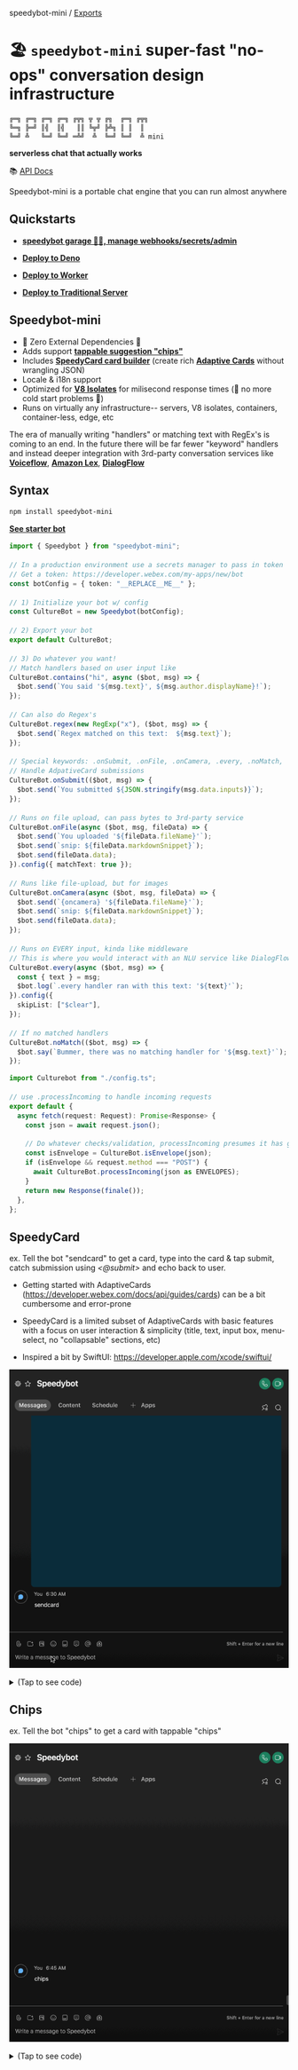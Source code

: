 speedybot-mini / [Exports](modules.md)

# 🏖 `speedybot-mini` super-fast "no-ops" conversation design infrastructure

```
╔═╗ ╔═╗ ╔═╗ ╔═╗ ╔╦╗ ╦ ╦ ╔╗  ╔═╗ ╔╦╗
╚═╗ ╠═╝ ║╣  ║╣   ║║ ╚╦╝ ╠╩╗ ║ ║  ║
╚═╝ ╩   ╚═╝ ╚═╝ ═╩╝  ╩  ╚═╝ ╚═╝  ╩ mini
```

**serverless chat that actually works**

📚 [API Docs](https://github.com/valgaze/speedybot-mini/blob/deploy/api-docs/modules.md#classes)

Speedybot-mini is a portable chat engine that you can run almost anywhere

## Quickstarts

- **[speedybot garage 🔧🤖, manage webhooks/secrets/admin](https://codepen.io/valgaze/pen/MWVjEZV)**

- **[Deploy to Deno](https://github.com/valgaze/speedybot-mini/tree/deploy/examples/deno)**

- **[Deploy to Worker](https://github.com/valgaze/speedybot-mini/tree/deploy/examples/worker)**

- **[Deploy to Traditional Server](https://github.com/valgaze/speedybot-mini/tree/deploy/examples/express-incoming-webhook)**

## Speedybot-mini

- 🌟 Zero External Dependencies 🌟
- Adds support **[tappable suggestion "chips"](#chips)**
- Includes **[SpeedyCard card builder](#speedycard)** (create rich **[Adaptive Cards](https://developer.webex.com/docs/api/guides/cards)** without wrangling JSON)
- Locale & i18n support
- Optimized for **[V8 Isolates](https://developers.cloudflare.com/workers/learning/how-workers-works/)** for milisecond response times (🥶 no more cold start problems 🥶)
- Runs on virtually any infrastructure-- servers, V8 isolates, containers, container-less, edge, etc

The era of manually writing "handlers" or matching text with RegEx's is coming to an end. In the future there will be far fewer "keyword" handlers and instead deeper integration with 3rd-party conversation services like **[Voiceflow](https://www.voiceflow.com/)**, **[Amazon Lex](https://aws.amazon.com/lex/)**, **[DialogFlow](https://cloud.google.com/dialogflow/docs)**

## Syntax

```sh
npm install speedybot-mini
```

**[See starter bot](./settings/config.ts)**

```ts
import { Speedybot } from "speedybot-mini";

// In a production environment use a secrets manager to pass in token
// Get a token: https://developer.webex.com/my-apps/new/bot
const botConfig = { token: "__REPLACE__ME__" };

// 1) Initialize your bot w/ config
const CultureBot = new Speedybot(botConfig);

// 2) Export your bot
export default CultureBot;

// 3) Do whatever you want!
// Match handlers based on user input like
CultureBot.contains("hi", async ($bot, msg) => {
  $bot.send(`You said '${msg.text}', ${msg.author.displayName}!`);
});

// Can also do Regex's
CultureBot.regex(new RegExp("x"), ($bot, msg) => {
  $bot.send(`Regex matched on this text:  ${msg.text}`);
});

// Special keywords: .onSubmit, .onFile, .onCamera, .every, .noMatch,
// Handle AdpativeCard submissions
CultureBot.onSubmit(($bot, msg) => {
  $bot.send(`You submitted ${JSON.stringify(msg.data.inputs)}`);
});

// Runs on file upload, can pass bytes to 3rd-party service
CultureBot.onFile(async ($bot, msg, fileData) => {
  $bot.send(`You uploaded '${fileData.fileName}'`);
  $bot.send(`snip: ${fileData.markdownSnippet}`);
  $bot.send(fileData.data);
}).config({ matchText: true });

// Runs like file-upload, but for images
CultureBot.onCamera(async ($bot, msg, fileData) => {
  $bot.send(`{oncamera} '${fileData.fileName}'`);
  $bot.send(`snip: ${fileData.markdownSnippet}`);
  $bot.send(fileData.data);
});

// Runs on EVERY input, kinda like middleware
// This is where you would interact with an NLU service like DialogFlow, Amazon Lex, Voiceflow, etc
CultureBot.every(async ($bot, msg) => {
  const { text } = msg;
  $bot.log(`.every handler ran with this text: '${text}'`);
}).config({
  skipList: ["$clear"],
});

// If no matched handlers
CultureBot.noMatch(($bot, msg) => {
  $bot.say(`Bummer, there was no matching handler for '${msg.text}'`);
});
```

```ts
import Culturebot from "./config.ts";

// use .processIncoming to handle incoming requests
export default {
  async fetch(request: Request): Promise<Response> {
    const json = await request.json();

    // Do whatever checks/validation, processIncoming presumes it has good input
    const isEnvelope = CultureBot.isEnvelope(json);
    if (isEnvelope && request.method === "POST") {
      await CultureBot.processIncoming(json as ENVELOPES);
    }
    return new Response(finale());
  },
};
```

## SpeedyCard

ex. Tell the bot "sendcard" to get a card, type into the card & tap submit, catch submission using _<@submit>_ and echo back to user.

- Getting started with AdaptiveCards (https://developer.webex.com/docs/api/guides/cards) can be a bit cumbersome and error-prone

- SpeedyCard is a limited subset of AdaptiveCards with basic features with a focus on user interaction & simplicity (title, text, input box, menu-select, no "collapsable" sections, etc)

- Inspired a bit by SwiftUI: https://developer.apple.com/xcode/swiftui/

![sb](https://github.com/valgaze/speedybot-mini/blob/deploy/docs/assets/demo_sendcard.gif)

<details>
<summary>(Tap to see code)</summary>

```ts
import { Speedybot } from "speedybot-mini";

// In a production environment use a secrets manager to pass in token
// Get a token: https://developer.webex.com/my-apps/new/bot
const botConfig = { token: "__REPLACE__ME__" };

// 1) Initialize your bot w/ config
const CultureBot = new Speedybot(botConfig);

// 2) Export your bot
export default CultureBot;

// 3) Do whatever you want!
// Match handlers based on user input like
CultureBot.contains("hi", async ($bot, msg) => {
  $bot.send(`You said '${msg.text}', ${msg.author.displayName}!`);
});

// Handle/capture AdpativeCard submissions
CultureBot.onSubmit(($bot, msg) => {
  $bot.send(`You submitted ${JSON.stringify(msg.data.inputs)}`);
});

// send a card

CultureBot.contains("sendcard", async ($bot, msg) => {
  const cardPayload = $bot
    .card()
    .setTitle("System is 👍")
    .setSubtitle("If you see this card, everything is working")
    .setImage("https://i.imgur.com/SW78JRd.jpg")
    .setInput(`What's on your mind?`)
    .setTable([[`Bot's Time`, new Date().toTimeString()]])
    .setData({ mySpecialData: { a: 1, b: 2 } })
    .setUrl(
      "https://www.youtube.com/watch?v=3GwjfUFyY6M",
      "Take a moment to celebrate"
    );
});
```

</details>

## Chips

ex. Tell the bot "chips" to get a card with tappable "chips"

![sb](https://github.com/valgaze/speedybot-mini/blob/deploy/docs/assets/demo_chips.gif)

<details>
<summary>(Tap to see code)</summary>

```ts
import { Speedybot } from "speedybot-mini";

// In a production environment use a secrets manager to pass in token
// Get a token: https://developer.webex.com/my-apps/new/bot
const botConfig = { token: "__REPLACE__ME__" };

// 1) Initialize your bot w/ config
const CultureBot = new Speedybot(botConfig);

// 2) Export your bot
export default CultureBot;

// 3) Do whatever you want!
// Match handlers based on user input like
CultureBot.contains("hi", async ($bot, msg) => {
  $bot.send(`You said '${msg.text}', ${msg.author.displayName}!`);
});

// Handle/capture AdpativeCard submissions (non-chip submission)
CultureBot.onSubmit(($bot, msg) => {
  $bot.send(`You submitted ${JSON.stringify(msg.data.inputs)}`);
});

CultureBot.contains(["ping", "pong"], ($bot, msg) => {
  const { text } = msg;
  if (text === "ping") {
    $bot.send("pong");
  } else if (text === "pong") {
    $bot.send("ping");
  }
});

// send a card with tappable chips

CultureBot.contains("chips", async ($bot, msg) => {
  $bot.send(
    $bot
      .card()
      .setChips([
        "hey",
        "ping",
        { label: "say the phrase pong", keyword: "pong" },
      ])
  );
});
```

</details>

